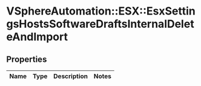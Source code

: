 # VSphereAutomation::ESX::EsxSettingsHostsSoftwareDraftsInternalDeleteAndImport

## Properties
Name | Type | Description | Notes
------------ | ------------- | ------------- | -------------


